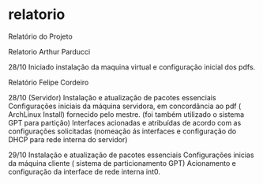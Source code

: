 # relatorio
Relatório do Projeto 

Relatorio Arthur Parducci

28/10 
Iniciado instalação da maquina virtual e configuração inicial dos pdfs.


Relatório Felipe Cordeiro

28/10 (Servidor)
Instalação e atualização de pacotes essenciais 
Configurações iniciais da máquina servidora, em concordância ao pdf ( ArchLinux Install) fornecido pelo mestre. (foi também utilizado o sistema GPT para partição)
Interfaces acionadas e atribuídas de acordo com as configurações solicitadas (nomeação ás interfaces e configuração do DHCP para rede interna do servidor)

29/10
Instalação e atualização de pacotes essenciais
Configurações inicias da máquina cliente ( sistema de particionamento GPT)
Acionamento e configuração da interface de rede interna int0.
